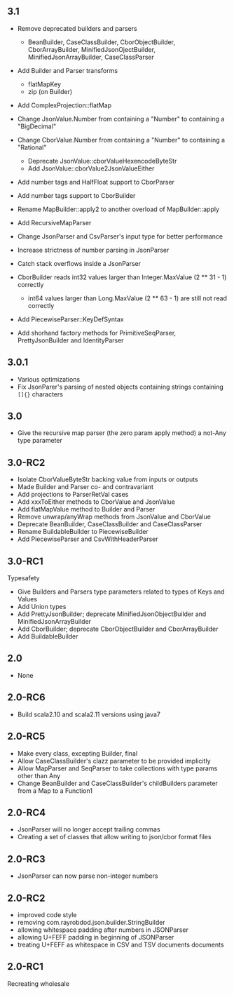 ## 3.1
* Remove deprecated builders and parsers
  - BeanBuilder, CaseClassBuilder, CborObjectBuilder, CborArrayBuilder,
    MinifiedJsonOjectBuilder, MinifiedJsonArrayBuilder, CaseClassParser
* Add Builder and Parser transforms
  - flatMapKey
  - zip (on Builder)
* Add ComplexProjection::flatMap

* Change JsonValue.Number from containing a "Number" to containing a "BigDecimal"
* Change CborValue.Number from containing a "Number" to containing a "Rational"
  * Deprecate JsonValue::cborValueHexencodeByteStr
  * Add JsonValue::cborValue2JsonValueEither

* Add number tags and HalfFloat support to CborParser
* Add number tags support to CborBuilder

* Rename MapBuilder::apply2 to another overload of MapBuilder::apply
* Add RecursiveMapParser
* Change JsonParser and CsvParser's input type for better performance
* Increase strictness of number parsing in JsonParser
* Catch stack overflows inside a JsonParser
* CborBuilder reads int32 values larger than Integer.MaxValue (2 ** 31 - 1) correctly
  - int64 values larger than Long.MaxValue (2 ** 63 - 1) are still not read correctly
* Add PiecewiseParser::KeyDefSyntax
* Add shorhand factory methods for PrimitiveSeqParser, PrettyJsonBuilder and IdentityParser

## 3.0.1
* Various optimizations
* Fix JsonParer's parsing of nested objects containing strings containing `[]{}` characters

## 3.0
* Give the recursive map parser (the zero param apply method) a not-Any type parameter

## 3.0-RC2
* Isolate CborValueByteStr backing value from inputs or outputs
* Made Builder and Parser co- and contravariant
* Add projections to ParserRetVal cases
* Add xxxToEither methods to CborValue and JsonValue
* Add flatMapValue method to Builder and Parser
* Remove unwrap/anyWrap methods from JsonValue and CborValue
* Deprecate BeanBuilder, CaseClassBuilder and CaseClassParser
* Rename BuildableBuilder to PiecewiseBuilder
* Add PiecewiseParser and CsvWithHeaderParser

## 3.0-RC1
Typesafety
* Give Builders and Parsers type parameters related to types of Keys and Values
* Add Union types
* Add PrettyJsonBuilder; deprecate MinifiedJsonObjectBuilder and MinifiedJsonArrayBuilder
* Add CborBuilder; deprecate CborObjectBuilder and CborArrayBuilder
* Add BuildableBuilder

## 2.0
* None

## 2.0-RC6
* Build scala2.10 and scala2.11 versions using java7

## 2.0-RC5
* Make every class, excepting Builder, final
* Allow CaseClassBuilder's clazz parameter to be provided implicitly
* Allow MapParser and SeqParser to take collections with type params other than Any
* Change BeanBuilder and CaseClassBuilder's childBuilders parameter from a Map to a Function1

## 2.0-RC4
* JsonParser will no longer accept trailing commas
* Creating a set of classes that allow writing to json/cbor format files

## 2.0-RC3
* JsonParser can now parse non-integer numbers

## 2.0-RC2
* improved code style
* removing com.rayrobdod.json.builder.StringBuilder
* allowing whitespace padding after numbers in JSONParser
* allowing U+FEFF padding in beginning of JSONParser
* treating U+FEFF as whitespace in CSV and TSV documents documents

## 2.0-RC1
Recreating wholesale
